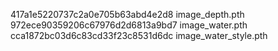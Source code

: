 417a1e5220737c2a0e705b63abd4e2d8  image_depth.pth
972ece90359206c67976d2d6813a9bd7  image_water.pth
cca1872bc03d6c83cd33f23c8531d6dc  image_water_style.pth
